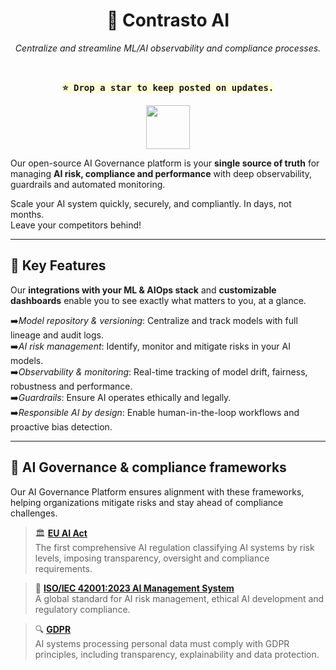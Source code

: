 <div align="center">
  
  # 🦚 Contrasto AI 

*Centralize and streamline ML/AI observability and compliance processes.*

<br>

  <kbd style="background-color: #ffffd7">**⭐ Drop a star to keep posted on updates.**</kbd>


<img height='70px' src='https://cdn-icons-png.flaticon.com/256/5695/5695864.png'></img>
</div>

Our open-source AI Governance platform is your **single source of truth** for managing **AI risk, compliance and performance** with deep observability, guardrails and automated monitoring.  

Scale your AI system quickly, securely, and compliantly. In days, not months. <br>
Leave your competitors behind!

---

## 🔑 Key Features  

Our **integrations with your ML & AIOps stack** and **customizable dashboards** enable you to see exactly what matters to you, at a glance.

➡️*Model repository & versioning*: Centralize and track models with full lineage and audit logs.
<br>
➡️*AI risk management*: Identify, monitor and mitigate risks in your AI models.
<br>
➡️*Observability & monitoring*: Real-time tracking of model drift, fairness, robustness and performance. 
<br>
➡️*Guardrails*: Ensure AI operates ethically and legally. 
<br>
➡️*Responsible AI by design*: Enable human-in-the-loop workflows and proactive bias detection.

---

## 📜 AI Governance & compliance frameworks  

Our AI Governance Platform ensures alignment with these frameworks, helping organizations mitigate risks and stay ahead of compliance challenges. 

> 🏛 **[EU AI Act](https://eur-lex.europa.eu/eli/reg/2024/1689/oj/eng)**  
> The first comprehensive AI regulation classifying AI systems by risk levels, imposing transparency, oversight and compliance requirements.  

> 📏 **[ISO/IEC 42001:2023 AI Management System](https://www.iso.org/standard/81230.html)**  
> A global standard for AI risk management, ethical AI development and regulatory compliance.

> 🔍 **[GDPR](https://gdpr-info.eu/)**  
> AI systems processing personal data must comply with GDPR principles, including transparency, explainability and data protection.  

 
